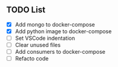 ## TODO List

- [x] Add mongo to docker-compose
- [x] Add python image to docker-compose
- [ ] Set VSCode indentation
- [ ] Clear unused files
- [ ] Add consumers to docker-compose
- [ ] Refacto code
